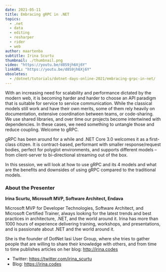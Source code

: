 ```yaml
---
date: 2021-05-11
title: Embracing gRPC in .NET
topics:
  - .net
  - data
  - editing
  - resharper
  - rider
  - web
author: maartenba
subtitle: Irina Scurtu
thumbnail: ./thumbnail.png
video: "https://youtu.be/d8S9jh6Xj6Y"
linkURL: "https://youtu.be/d8S9jh6Xj6Y"
obsoletes:
  - /dotnet/tutorials/dotnet-days-online-2021/embracing-grpc-in-net/
---
```


With an increasing need for scalability and performance dictated by the modern web, it is becoming harder and harder to choose an API paradigm that is suitable for service to service communication.
While the classical models still work and have their own merits, some of them rely heavily on documentation, extensive coordination between teams, or code-sharing. We use shared libraries, and over time our projects become intertwined with dependencies. In these cases, we need something to untangle those and reduce coupling. Welcome to gRPC.

gRPC has been around for a while and .NET Core 3.0 welcomes it as a first-class citizen. It is contract-based, performant with smaller response/request bodies, perfect for polyglot environments, and supports different models – from client-server to bi-directional streaming out of the box.

In this session, we will look at how to use gRPC and its 4 models and what are the benefits and downsides of using gRPC compared to the traditional models.

### About the Presenter

**Irina Scurtu, Microsoft MVP, Software Architect, Endava**

Microsoft MVP for Developer Technologies, Software Architect, and Microsoft Certified Trainer, always looking for the latest trends and best practices in architecture, .NET, and the world around it.
Irina has more than 1000 hours of experience delivering training, workshops, and presentations, and is passionate about .NET and the world around it.

She is the founder of DotNet Iasi User Group, where she tries to gather people that are willing to share their knowledge with others, and from time to time publishes articles on her blog: <http://irina.codes>

- Twitter: <https://twitter.com/irina_scurtu>
- Blog: <https://irina.codes>
